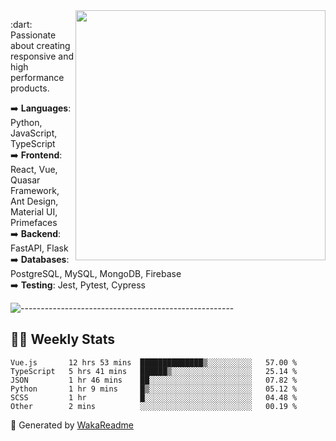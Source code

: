 <img src="https://github-readme-stats.vercel.app/api?username=iguit0&show_icons=true&include_all_commits=true&count_private=true&theme=dracula" min-width="400px" max-width="400px" width="400px" align="right" />

<p align="left"> 
  :dart: Passionate about creating responsive and high performance products.
</p>

<p align="left">
  ➡️ <strong>Languages</strong>: Python, JavaScript, TypeScript<br>
  ➡️ <strong>Frontend</strong>: React, Vue, Quasar Framework, Ant Design, Material UI, Primefaces<br>
  ➡️ <strong>Backend</strong>: FastAPI, Flask<br>
  ➡️ <strong>Databases</strong>: PostgreSQL, MySQL, MongoDB, Firebase<br>
  ➡️ <strong>Testing</strong>: Jest, Pytest, Cypress<br>
</p>

![-----------------------------------------------------](https://raw.githubusercontent.com/andreasbm/readme/master/assets/lines/vintage.png)

## :man_technologist: Weekly Stats
<!--START_SECTION:waka-->

```text
Vue.js       12 hrs 53 mins  ██████████████▒░░░░░░░░░░   57.00 %
TypeScript   5 hrs 41 mins   ██████▒░░░░░░░░░░░░░░░░░░   25.14 %
JSON         1 hr 46 mins    ██░░░░░░░░░░░░░░░░░░░░░░░   07.82 %
Python       1 hr 9 mins     █▒░░░░░░░░░░░░░░░░░░░░░░░   05.12 %
SCSS         1 hr            █░░░░░░░░░░░░░░░░░░░░░░░░   04.48 %
Other        2 mins          ░░░░░░░░░░░░░░░░░░░░░░░░░   00.19 %
```

<!--END_SECTION:waka-->

🚀 Generated by [WakaReadme](https://github.com/athul/waka-readme)
